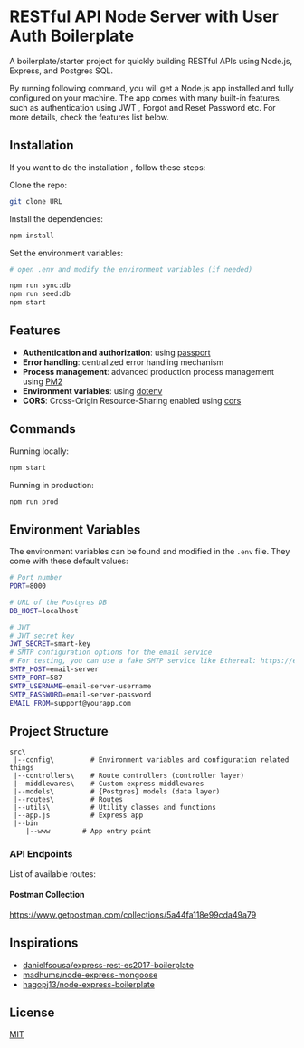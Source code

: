 # RESTful API Node Server with User Auth Boilerplate


A boilerplate/starter project for quickly building RESTful APIs using Node.js, Express, and Postgres SQL.

By running following command, you will get a  Node.js app installed and fully configured on your machine. The app comes with many built-in features, such as authentication using JWT , Forgot and Reset Password etc. For more details, check the features list below.

## Installation

If you want to do the installation , follow these steps:

Clone the repo:
```bash
git clone URL
```
Install the dependencies:

```bash
npm install
```
Set the environment variables:

```bash
# open .env and modify the environment variables (if needed)
```

```bash
npm run sync:db
npm run seed:db
npm start
```


## Features

- **Authentication and authorization**: using [passport](http://www.passportjs.org)
- **Error handling**: centralized error handling mechanism
- **Process management**: advanced production process management using [PM2](https://pm2.keymetrics.io)
- **Environment variables**: using [dotenv](https://github.com/motdotla/dotenv)
- **CORS**: Cross-Origin Resource-Sharing enabled using [cors](https://github.com/expressjs/cors)

## Commands

Running locally:

```bash
npm start
```

Running in production:

```bash
npm run prod
```

## Environment Variables

The environment variables can be found and modified in the `.env` file. They come with these default values:

```bash
# Port number
PORT=8000

# URL of the Postgres DB
DB_HOST=localhost

# JWT
# JWT secret key
JWT_SECRET=smart-key
# SMTP configuration options for the email service
# For testing, you can use a fake SMTP service like Ethereal: https://ethereal.email/create
SMTP_HOST=email-server
SMTP_PORT=587
SMTP_USERNAME=email-server-username
SMTP_PASSWORD=email-server-password
EMAIL_FROM=support@yourapp.com
```

## Project Structure

```
src\
 |--config\         # Environment variables and configuration related things
 |--controllers\    # Route controllers (controller layer)
 |--middlewares\    # Custom express middlewares
 |--models\         # {Postgres} models (data layer)
 |--routes\         # Routes
 |--utils\          # Utility classes and functions
 |--app.js          # Express app
 |--bin
    |--www        # App entry point
```

### API Endpoints

List of available routes:

#### Postman Collection
https://www.getpostman.com/collections/5a44fa118e99cda49a79


## Inspirations

- [danielfsousa/express-rest-es2017-boilerplate](https://github.com/danielfsousa/express-rest-es2017-boilerplate)
- [madhums/node-express-mongoose](https://github.com/madhums/node-express-mongoose)
- [hagopj13/node-express-boilerplate](https://github.com/hagopj13/node-express-boilerplate)
## License

[MIT](LICENSE)
